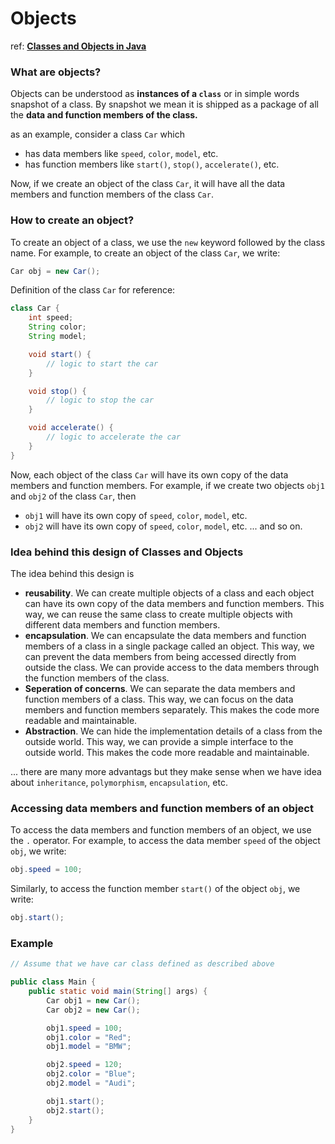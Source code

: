 # Objects
ref: [**Classes and Objects in Java**](https://www.geeksforgeeks.org/classes-objects-java/)

### What are objects?
Objects can be understood as **instances of a `class`** or in simple words snapshot of a class. By snapshot we mean it is shipped as a package of all the **data and function members of the class.**

as an example, consider a class `Car` which
- has data members like `speed`, `color`, `model`, etc.
- has function members like `start()`, `stop()`, `accelerate()`, etc.

Now, if we create an object of the class `Car`, it will have all the data members and function members of the class `Car`.

### How to create an object?
To create an object of a class, we use the `new` keyword followed by the class name. For example, to create an object of the class `Car`, we write:
```java
Car obj = new Car();
```

Definition of the class `Car` for reference:
```java
class Car {
    int speed;
    String color;
    String model;

    void start() {
        // logic to start the car
    }

    void stop() {
        // logic to stop the car
    }

    void accelerate() {
        // logic to accelerate the car
    }
}
```

Now, each object of the class `Car` will have its own copy of the data members and function members. For example, if we create two objects `obj1` and `obj2` of the class `Car`, then
- `obj1` will have its own copy of `speed`, `color`, `model`, etc.
- `obj2` will have its own copy of `speed`, `color`, `model`, etc.
... and so on.

### Idea behind this design of Classes and Objects
The idea behind this design is
- **reusability**. We can create multiple objects of a class and each object can have its own copy of the data members and function members. This way, we can reuse the same class to create multiple objects with different data members and function members.
- **encapsulation**. We can encapsulate the data members and function members of a class in a single
package called an object. This way, we can prevent the data members from being accessed directly from outside the class. We can provide access to the data members through the function members of the class.
- **Seperation of concerns**. We can separate the data members and function members of a class. This way, we can focus on the data members and function members separately. This makes the code more readable and maintainable.
- **Abstraction**. We can hide the implementation details of a class from the outside world. This way, we can provide a simple interface to the outside world. This makes the code more readable and maintainable.

... there are many more advantags but they make sense when we have idea about `inheritance`, `polymorphism`, `encapsulation`, etc.

### Accessing data members and function members of an object
To access the data members and function members of an object, we use the `.` operator. For example, to access the data member `speed` of the object `obj`, we write:
```java
obj.speed = 100;
```

Similarly, to access the function member `start()` of the object `obj`, we write:
```java
obj.start();
```

### Example
```java
// Assume that we have car class defined as described above

public class Main {
    public static void main(String[] args) {
        Car obj1 = new Car();
        Car obj2 = new Car();

        obj1.speed = 100;
        obj1.color = "Red";
        obj1.model = "BMW";

        obj2.speed = 120;
        obj2.color = "Blue";
        obj2.model = "Audi";

        obj1.start();
        obj2.start();
    }
}
```